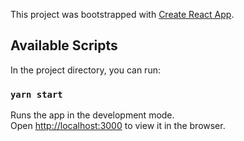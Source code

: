 This project was bootstrapped with [Create React App](https://github.com/facebook/create-react-app).

## Available Scripts

In the project directory, you can run: 


### `yarn start`

Runs the app in the development mode.<br />
Open [http://localhost:3000](http://localhost:3000) to view it in the browser.
